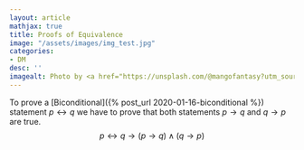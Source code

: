 ```yaml
---
layout: article
mathjax: true
title: Proofs of Equivalence
image: "/assets/images/img_test.jpg"
categories:
- DM
desc: '' 
imagealt: Photo by <a href="https://unsplash.com/@mangofantasy?utm_source=unsplash&utm_medium=referral&utm_content=creditCopyText">Tim Johnson</a> on <a href="https://unsplash.com/s/photos/logic?utm_source=unsplash&utm_medium=referral&utm_content=creditCopyText">Unsplash</a>
---
```


To prove a [Biconditional]({% post_url 2020-01-16-biconditional %}) statement $p \leftrightarrow  q$ we have to prove that both statements $p \to q$ and $q \to p$ are true.
$$p \leftrightarrow q \to (p \to q ) \wedge (q \to p)$$